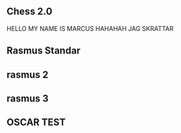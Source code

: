 ## Chess 2.0

HELLO MY NAME IS MARCUS
HAHAHAH JAG SKRATTAR

## Rasmus Standar
## rasmus 2
## rasmus 3

## OSCAR TEST